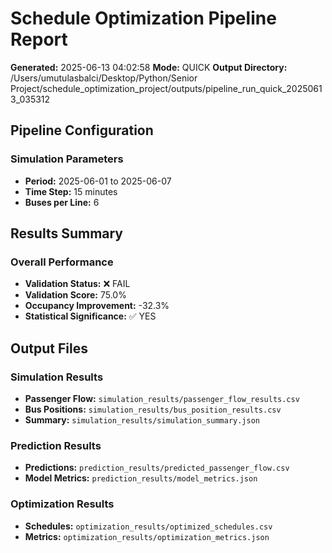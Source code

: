 # Schedule Optimization Pipeline Report

**Generated:** 2025-06-13 04:02:58
**Mode:** QUICK
**Output Directory:** /Users/umutulasbalci/Desktop/Python/Senior Project/schedule_optimization_project/outputs/pipeline_run_quick_20250613_035312

## Pipeline Configuration

### Simulation Parameters
- **Period:** 2025-06-01 to 2025-06-07
- **Time Step:** 15 minutes
- **Buses per Line:** 6

## Results Summary

### Overall Performance
- **Validation Status:** ❌ FAIL
- **Validation Score:** 75.0%
- **Occupancy Improvement:** -32.3%
- **Statistical Significance:** ✅ YES

## Output Files

### Simulation Results
- **Passenger Flow:** `simulation_results/passenger_flow_results.csv`
- **Bus Positions:** `simulation_results/bus_position_results.csv`
- **Summary:** `simulation_results/simulation_summary.json`

### Prediction Results
- **Predictions:** `prediction_results/predicted_passenger_flow.csv`
- **Model Metrics:** `prediction_results/model_metrics.json`

### Optimization Results
- **Schedules:** `optimization_results/optimized_schedules.csv`
- **Metrics:** `optimization_results/optimization_metrics.json`
